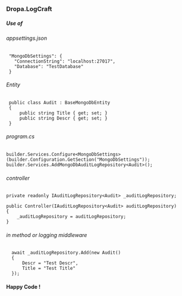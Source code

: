 ### Dropa.LogCraft

##### Use of
###### appsettings.json
```
 "MongoDbSettings": {
   "ConnectionString": "localhost:27017",
   "Database": "TestDatabase"
 }
```
###### Entity
```
 public class Audit : BaseMongoDbEntity
 {
     public string Title { get; set; }
     public string Descr { get; set; }
 }
```

###### program.cs
```
builder.Services.Configure<MongoDbSettings>(builder.Configuration.GetSection("MongoDbSettings"));
builder.Services.AddMongoDbAuditLogRepository<Audit>();
```

###### controller
```
private readonly IAuditLogRepository<Audit> _auditLogRepository;

public Controller(IAuditLogRepository<Audit> auditLogRepository)
{
    _auditLogRepository = auditLogRepository;
}
```

###### in method or logging middleware
```
  await _auditLogRepository.Add(new Audit()
  {
      Descr = "Test Descr",
      Title = "Test Title"
  });
```


#### Happy Code !
